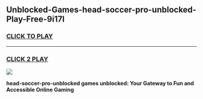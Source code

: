 
## Unblocked-Games-head-soccer-pro-unblocked-Play-Free-9i17l
<h3>
<a href="https://premium76.site?title=head-soccer-pro-unblocked&ref=23A">CLICK TO PLAY</a></h3>
<hr>

<h3>
<a href="https://premium76.site?title=head-soccer-pro-unblocked&ref=23A">CLICK 2 PLAY</a>
  
</h3>

<a href="https://premium76.site?title=head-soccer-pro-unblocked&ref=23A"><img src="https://clearcache.store/games.png"></a>


**head-soccer-pro-unblocked games unblocked: Your Gateway to Fun and Accessible Online Gaming**

